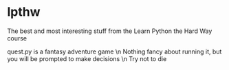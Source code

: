 # lpthw
The best and most interesting stuff from the Learn Python the Hard Way course

quest.py is a fantasy adventure game \n
Nothing fancy about running it, but you will be prompted to make decisions \n
Try not to die
